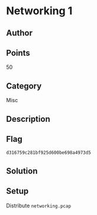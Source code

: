 # Networking 1
## Author

## Points
50
## Category
Misc
## Description

## Flag
`d316759c281bf925d600be698a4973d5`
## Solution

## Setup
Distribute `networking.pcap`